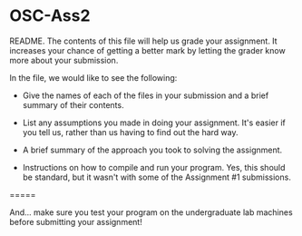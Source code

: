 # OSC-Ass2

README. The contents of this file will help us grade your assignment. It increases your chance of getting a better mark by letting the grader know more about your submission.

In the file, we would like to see the following:

* Give the names of each of the files in your submission and a brief summary of their contents.

* List any assumptions you made in doing your assignment. It's easier if you tell us, rather than us having to find out the hard way.

* A brief summary of the approach you took to solving the assignment.

* Instructions on how to compile and run your program. Yes, this should be standard, but it wasn't with some of the Assignment #1 submissions.

=====

And... make sure you test your program on the undergraduate lab machines before submitting your assignment!